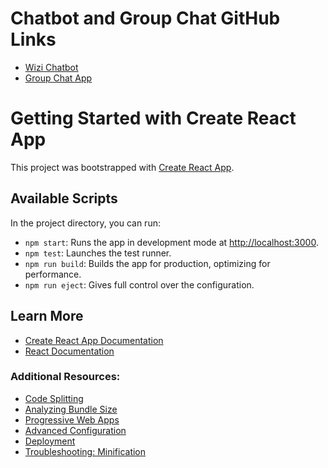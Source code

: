 # Chatbot and Group Chat GitHub Links
- [Wizi Chatbot](https://github.com/Smriti347/Wizi)
- [Group Chat App](https://github.com/Smriti347/Chat-app)

# Getting Started with Create React App
This project was bootstrapped with [Create React App](https://github.com/facebook/create-react-app).

## Available Scripts
In the project directory, you can run:
- `npm start`: Runs the app in development mode at [http://localhost:3000](http://localhost:3000).
- `npm test`: Launches the test runner.
- `npm run build`: Builds the app for production, optimizing for performance.
- `npm run eject`: Gives full control over the configuration.

## Learn More
- [Create React App Documentation](https://facebook.github.io/create-react-app/docs/getting-started)
- [React Documentation](https://reactjs.org/)

### Additional Resources:
- [Code Splitting](https://facebook.github.io/create-react-app/docs/code-splitting)
- [Analyzing Bundle Size](https://facebook.github.io/create-react-app/docs/analyzing-the-bundle-size)
- [Progressive Web Apps](https://facebook.github.io/create-react-app/docs/making-a-progressive-web-app)
- [Advanced Configuration](https://facebook.github.io/create-react-app/docs/advanced-configuration)
- [Deployment](https://facebook.github.io/create-react-app/docs/deployment)
- [Troubleshooting: Minification](https://facebook.github.io/create-react-app/docs/troubleshooting#npm-run-build-fails-to-minify)

